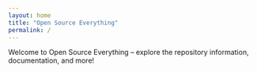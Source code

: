```yaml
---
layout: home
title: "Open Source Everything"
permalink: /
---
```

Welcome to Open Source Everything – explore the repository information, documentation, and more!
